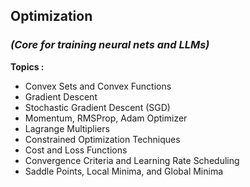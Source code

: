 ## Optimization  
### *(Core for training neural nets and LLMs)*

**Topics :**


- Convex Sets and Convex Functions  
- Gradient Descent  
- Stochastic Gradient Descent (SGD)  
- Momentum, RMSProp, Adam Optimizer  
- Lagrange Multipliers  
- Constrained Optimization Techniques  
- Cost and Loss Functions  
- Convergence Criteria and Learning Rate Scheduling  
- Saddle Points, Local Minima, and Global Minima  
